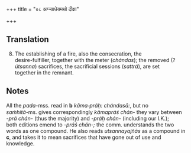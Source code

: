 +++
title = "०८ अग्न्याधेयमथो दीक्षा"

+++
## Translation
8. The establishing of a fire, also the consecration, the  
desire-fulfiller, together with the meter (*chándas*); the removed (?  
*útsanna*) sacrifices, the sacrificial sessions (*sattrá*), are set  
together in the remnant.

## Notes
All the *pada*-mss. read in **b** *kāma॰práḥ: chándasā:*, but no  
*saṁhitā*-ms. gives correspondingly *kāmapráś chán-* they vary between  
*-prá chán-* (thus the majority) and *-práḥ chán-* (including our I.K.);  
both editions emend to *-práś chán-;* the comm. understands the two  
words as one compound. He also reads *utsannayajñās* as a compound in  
**c**, and takes it to mean sacrifices that have gone out of use and  
knowledge.

